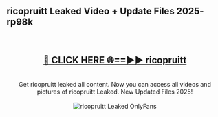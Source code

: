 <h2>ricopruitt Leaked Video + Update Files 2025- rp98k</h2>
<br>
<div align="center">
<h2><a href="https://libra.edu.pl?ricopruitt" rel="nofollow">🔴 CLICK HERE 🌐==►► ricopruitt</a></h2>
<br>
Get ricopruitt leaked all content. Now you can access all videos and pictures of ricopruitt Leaked. New Updated Files 2025!
<br>
<br>
<a href="https://libra.edu.pl?ricopruitt" rel="nofollow" data-target="animated-image.originalLink"><img src="https://i.ibb.co.com/WyWwxjT/player-gif2.gif" alt="ricopruitt Leaked OnlyFans" style="max-width: 100%; display: inline-block;" data-target="animated-image.originalImage"></a>
</div>
<br>